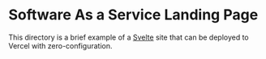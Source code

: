 # Software As a Service Landing Page

This directory is a brief example of a [Svelte](https://svelte.dev/) site that can be deployed to Vercel with zero-configuration.
